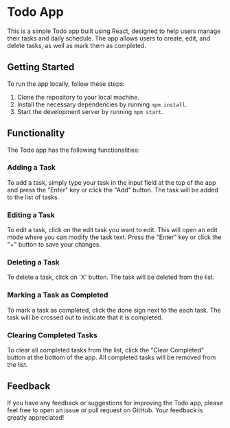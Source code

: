 # Todo App

This is a simple Todo app built using React, designed to help users manage their tasks and daily schedule. The app allows users to create, edit, and delete tasks, as well as mark them as completed.

## Getting Started

To run the app locally, follow these steps:

1. Clone the repository to your local machine.
2. Install the necessary dependencies by running `npm install`.
3. Start the development server by running `npm start`.

## Functionality

The Todo app has the following functionalities:

### Adding a Task

To add a task, simply type your task in the input field at the top of the app and press the "Enter" key or click the "Add" button. The task will be added to the list of tasks.

### Editing a Task

To edit a task, click on the edit task you want to edit. This will open an edit mode where you can modify the task text. Press the "Enter" key or click the "+" button to save your changes.

### Deleting a Task

To delete a task, click on 'X' button. The task will be deleted from the list.

### Marking a Task as Completed

To mark a task as completed, click the done sign next to the each task. The task will be crossed out to indicate that it is completed.

### Clearing Completed Tasks

To clear all completed tasks from the list, click the "Clear Completed" button at the bottom of the app. All completed tasks will be removed from the list.

## Feedback

If you have any feedback or suggestions for improving the Todo app, please feel free to open an issue or pull request on GitHub. Your feedback is greatly appreciated!
